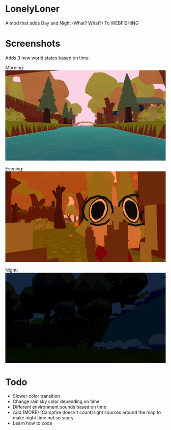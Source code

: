 # LonelyLoner
A mod that adds Day and Night (What? What?) To WEBFISHING

# Screenshots
Adds 3 new world states based on time:

Morning: 
![Morning](https://github.com/Moonsett/LonelyLoner/blob/main/RepoAssets/Morning.jpg)



Evening:
![Evening](https://github.com/Moonsett/LonelyLoner/blob/main/RepoAssets/Evening.jpg)



Night:
![Night](https://github.com/Moonsett/LonelyLoner/blob/main/RepoAssets/Night2.jpg)

# Todo
- Slower color transition
- Change rain sky color depending on time
- Different environment sounds based on time
- Add (MORE) (Campfire doesn't count) light sources around the map to make night time not so scary
- Learn how to code
